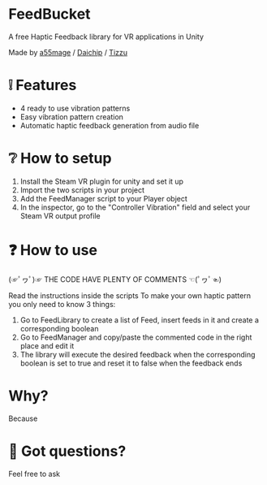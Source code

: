 # FeedBucket
A free Haptic Feedback library for VR applications in Unity

Made by [a55mage](https://github.com/a55mage) / [Daichip](https://github.com/daichip) / [Tizzu](https://github.com/tizzu)
# ❕ Features
- 4 ready to use vibration patterns
- Easy vibration pattern creation
- Automatic haptic feedback generation from audio file

# ❔ How to setup
1) Install the Steam VR plugin for unity and set it up
2) Import the two scripts in your project
3) Add the FeedManager script to your Player object
4) In the inspector, go to the "Controller Vibration" field and select your Steam VR output profile

# ❓ How to use
(☞ﾟヮﾟ)☞ THE CODE HAVE PLENTY OF COMMENTS ☜(ﾟヮﾟ☜)

Read the instructions inside the scripts
To make your own haptic pattern you only need to know 3 things:
1) Go to FeedLibrary to create a list of Feed, insert feeds in it and create a corresponding boolean
2) Go to FeedManager and copy/paste the commented code in the right place and edit it
3) The library will execute the desired feedback when the corresponding boolean is set to true and reset it to false when the feedback ends
# Why?
Because
# 💬 Got questions?
Feel free to ask
